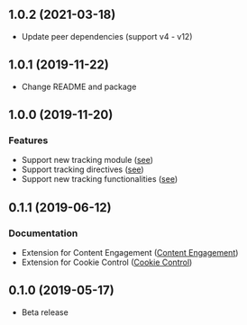 <a name="1.0.2"></a>
## 1.0.2 (2021-03-18)

* Update peer dependencies (support v4 - v12)

<a name="1.0.1"></a>
## 1.0.1 (2019-11-22)

* Change README and package

<a name="1.0.0"></a>
## 1.0.0 (2019-11-20)

### Features

* Support new tracking module ([see](https://docs.webtrekk.com/display/WSPD/Angular#Angular-WebtrekkSmartPixelModule))
* Support tracking directives ([see](https://docs.webtrekk.com/display/WSPD/Angular#Angular-Directives))
* Support new tracking functionalities ([see](https://docs.webtrekk.com/display/WSPD/Angular#Angular-WebtrekkSmartPixelAngular))

<a name="0.1.1"></a>
## 0.1.1 (2019-06-12)

### Documentation

* Extension for Content Engagement ([Content Engagement](https://docs.webtrekk.com/display/WSPD/Content+Engagement))
* Extension for Cookie Control ([Cookie Control](https://docs.webtrekk.com/display/WSPD/Cookie+Control))

<a name="0.1.0"></a>
## 0.1.0 (2019-05-17)

* Beta release
